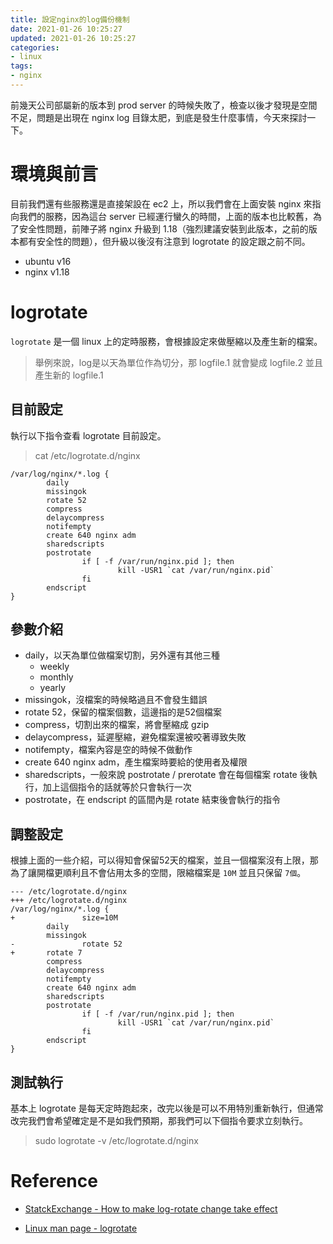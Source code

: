```yaml
---
title: 設定nginx的log備份機制
date: 2021-01-26 10:25:27
updated: 2021-01-26 10:25:27
categories:
- linux
tags:
- nginx
---
```


前幾天公司部屬新的版本到 prod server 的時候失敗了，檢查以後才發現是空間不足，問題是出現在 nginx log 目錄太肥，到底是發生什麼事情，今天來探討一下。

<!-- more -->

# 環境與前言

目前我們還有些服務還是直接架設在 ec2 上，所以我們會在上面安裝 nginx 來指向我們的服務，因為這台 server 已經運行蠻久的時間，上面的版本也比較舊，為了安全性問題，前陣子將 nginx 升級到 1.18（強烈建議安裝到此版本，之前的版本都有安全性的問題），但升級以後沒有注意到 logrotate 的設定跟之前不同。

- ubuntu v16
- nginx v1.18

# logrotate

`logrotate` 是一個 linux 上的定時服務，會根據設定來做壓縮以及產生新的檔案。

> 舉例來說，log是以天為單位作為切分，那 logfile.1 就會變成 logfile.2 並且產生新的 logfile.1

## 目前設定

執行以下指令查看 logrotate 目前設定。

> cat /etc/logrotate.d/nginx

```
/var/log/nginx/*.log {
        daily
        missingok
        rotate 52
        compress
        delaycompress
        notifempty
        create 640 nginx adm
        sharedscripts
        postrotate
                if [ -f /var/run/nginx.pid ]; then
                        kill -USR1 `cat /var/run/nginx.pid`
                fi
        endscript
}
```

## 參數介紹

* daily，以天為單位做檔案切割，另外還有其他三種
  * weekly
  * monthly
  * yearly
* missingok，沒檔案的時候略過且不會發生錯誤
* rotate 52，保留的檔案個數，這邊指的是52個檔案
* compress，切割出來的檔案，將會壓縮成 gzip
* delaycompress，延遲壓縮，避免檔案還被咬著導致失敗
* notifempty，檔案內容是空的時候不做動作
* create 640 nginx adm，產生檔案時要給的使用者及權限
* sharedscripts，一般來說 postrotate / prerotate 會在每個檔案 rotate 後執行，加上這個指令的話就等於只會執行一次
* postrotate，在 endscript 的區間內是 rotate 結束後會執行的指令

## 調整設定

根據上面的一些介紹，可以得知會保留52天的檔案，並且一個檔案沒有上限，那為了讓開檔更順利且不會佔用太多的空間，限縮檔案是 `10M` 並且只保留 `7個`。

```
--- /etc/logrotate.d/nginx
+++ /etc/logrotate.d/nginx
/var/log/nginx/*.log {
+				size=10M
        daily
        missingok
-				rotate 52
+       rotate 7
        compress
        delaycompress
        notifempty
        create 640 nginx adm
        sharedscripts
        postrotate
                if [ -f /var/run/nginx.pid ]; then
                        kill -USR1 `cat /var/run/nginx.pid`
                fi
        endscript
}
```

## 測試執行

基本上 logrotate 是每天定時跑起來，改完以後是可以不用特別重新執行，但通常改完我們會希望確定是不是如我們預期，那我們可以下個指令要求立刻執行。

> sudo logrotate -v /etc/logrotate.d/nginx

# Reference

* [StatckExchange - How to make log-rotate change take effect](https://unix.stackexchange.com/questions/116136/how-to-make-log-rotate-change-take-effect/116141#116141)

* [Linux man page - logrotate](https://linux.die.net/man/8/logrotate)

